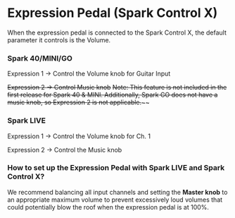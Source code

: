 # Expression Pedal (Spark Control X)

When the expression pedal is connected to the Spark Control X, the default parameter it controls is the Volume.

### Spark 40/MINI/GO

Expression 1 -> Control the Volume knob for Guitar Input 


~~Expression 2 -> Control Music knob~~
~~Note: This feature is not included in the first release for Spark 40 & MINI. Additionally, Spark GO does not have a music knob, so Expression 2 is not applicable.~~~~


### Spark LIVE

Expression 1 -> Control the Volume knob for Ch. 1 

Expression 2 -> Control the Music knob


### How to set up the Expression Pedal with Spark LIVE and Spark Control X? 

We recommend balancing all input channels and setting the **Master knob** to an appropriate maximum volume to prevent excessively loud volumes that could potentially blow the roof when the expression pedal is at 100%.